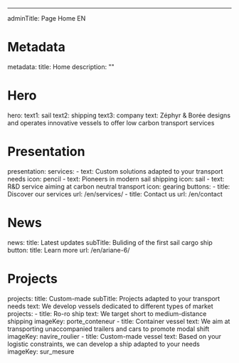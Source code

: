 ---
adminTitle: Page Home EN 
# Metadata
metadata: 
  title: Home
  description: ""
# Hero
hero:
  text1: sail
  text2: shipping
  text3: company
  text: Zéphyr & Borée designs and operates innovative vessels to offer low carbon transport services
# Presentation
presentation:
  services:
    - text: Custom solutions adapted to your transport needs
      icon: pencil
    - text: Pioneers in modern sail shipping
      icon: sail
    - text: R&D service aiming at carbon neutral transport
      icon: gearing
  buttons: 
    - title: Discover our services
      url: /en/services/
    - title: Contact us
      url: /en/contact
# News
news: 
  title: Latest updates
  subTitle: Buliding of the first sail cargo ship
  button: 
    title: Learn more
    url: /en/ariane-6/
# Projects
projects:
  title: Custom-made
  subTitle: Projects adapted to your transport needs
  text: We develop vessels dedicated to different types of market
  projects: 
    - title: Ro-ro ship
      text: We target short to medium-distance shipping 
      imageKey: porte_conteneur
    - title: Container vessel
      text: We aim at transporting unaccompanied trailers and cars to promote modal shift
      imageKey: navire_roulier
    - title: Custom-made vessel
      text: Based on your logistic constraints, we can develop a ship adapted to your needs
      imageKey: sur_mesure